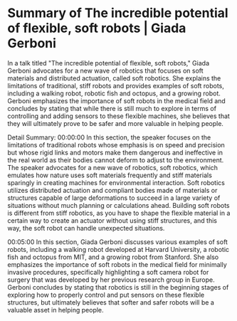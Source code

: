 # Summary of The incredible potential of flexible, soft robots | Giada Gerboni

In a talk titled "The incredible potential of flexible, soft robots," Giada Gerboni advocates for a new wave of robotics that focuses on soft materials and distributed actuation, called soft robotics. She explains the limitations of traditional, stiff robots and provides examples of soft robots, including a walking robot, robotic fish and octopus, and a growing robot. Gerboni emphasizes the importance of soft robots in the medical field and concludes by stating that while there is still much to explore in terms of controlling and adding sensors to these flexible machines, she believes that they will ultimately prove to be safer and more valuable in helping people.

Detail Summary: 
00:00:00
In this section, the speaker focuses on the limitations of traditional robots whose emphasis is on speed and precision but whose rigid links and motors make them dangerous and ineffective in the real world as their bodies cannot deform to adjust to the environment. The speaker advocates for a new wave of robotics, soft robotics, which emulates how nature uses soft materials frequently and stiff materials sparingly in creating machines for environmental interaction. Soft robotics utilizes distributed actuation and compliant bodies made of materials or structures capable of large deformations to succeed in a large variety of situations without much planning or calculations ahead. Building soft robots is different from stiff robotics, as you have to shape the flexible material in a certain way to create an actuator without using stiff structures, and this way, the soft robot can handle unexpected situations.

00:05:00
In this section, Giada Gerboni discusses various examples of soft robots, including a walking robot developed at Harvard University, a robotic fish and octopus from MIT, and a growing robot from Stanford. She also emphasizes the importance of soft robots in the medical field for minimally invasive procedures, specifically highlighting a soft camera robot for surgery that was developed by her previous research group in Europe. Gerboni concludes by stating that robotics is still in the beginning stages of exploring how to properly control and put sensors on these flexible structures, but ultimately believes that softer and safer robots will be a valuable asset in helping people.

